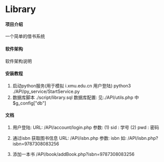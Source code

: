 # Library

#### 项目介绍
一个简单的借书系统

#### 软件架构
软件架构说明


#### 安装教程

1.  启动python服务(用于模拟 i.xmu.edu.cn 用户登陆)
    python3 ./API/py_service/StartService.py
2.  数据库脚本
        ./script/library.sql
    数据库配置:
        见:./API/utils.php 中$g_config["db"] 
#### 文档
1. 用户登陆:
   URL: /API/account/login.php
   参数:
        (1) sid : 学号
        (2) pwd : 密码
        
2. 通过isbn 获取图书信息
    URL: /API/isbn.php
    参数: isbn
    如: /API/isbn.php?isbn=9787308083256

3. 添加一本书
   /API/book/addBook.php?isbn=9787308083256
